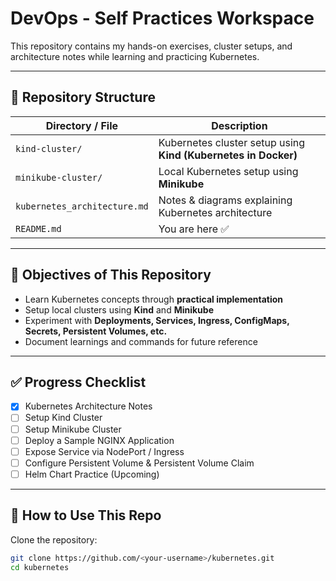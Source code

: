 # DevOps - Self Practices Workspace

This repository contains my hands-on exercises, cluster setups, and architecture notes while learning and practicing Kubernetes.

---

## 📂 Repository Structure

| Directory / File | Description |
|------------------|-------------|
| `kind-cluster/` | Kubernetes cluster setup using **Kind (Kubernetes in Docker)** |
| `minikube-cluster/` | Local Kubernetes setup using **Minikube** |
| `kubernetes_architecture.md` | Notes & diagrams explaining Kubernetes architecture |
| `README.md` | You are here ✅ |

---

## 🚀 Objectives of This Repository

- Learn Kubernetes concepts through **practical implementation**
- Setup local clusters using **Kind** and **Minikube**
- Experiment with **Deployments, Services, Ingress, ConfigMaps, Secrets, Persistent Volumes, etc.**
- Document learnings and commands for future reference

---

## ✅ Progress Checklist

- [x] Kubernetes Architecture Notes
- [ ] Setup Kind Cluster
- [ ] Setup Minikube Cluster
- [ ] Deploy a Sample NGINX Application
- [ ] Expose Service via NodePort / Ingress
- [ ] Configure Persistent Volume & Persistent Volume Claim
- [ ] Helm Chart Practice (Upcoming)

---

## 📌 How to Use This Repo

Clone the repository:

```bash
git clone https://github.com/<your-username>/kubernetes.git
cd kubernetes

